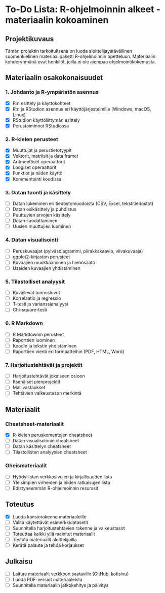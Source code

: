 # To-Do Lista: R-ohjelmoinnin alkeet -materiaalin kokoaminen

## Projektikuvaus
Tämän projektin tarkoituksena on luoda aloittelijaystävällinen suomenkielinen materiaalipaketti R-ohjelmoinnin opetteluun. Materiaalin kohderyhmänä ovat henkilöt, joilla ei ole aiempaa ohjelmointikokemusta.

## Materiaalin osakokonaisuudet

### 1. Johdanto ja R-ympäristön asennus
- [x] R:n esittely ja käyttökohteet
- [x] R:n ja RStudion asennus eri käyttöjärjestelmille (Windows, macOS, Linux)
- [x] RStudion käyttöliittymän esittely
- [x] Perustoiminnot RStudiossa

### 2. R-kielen perusteet
- [x] Muuttujat ja perustietotyypit
- [x] Vektorit, matriisit ja data framet
- [x] Aritmeettiset operaattorit
- [x] Loogiset operaattorit
- [x] Funktiot ja niiden käyttö
- [x] Kommentointi koodissa

### 3. Datan tuonti ja käsittely
- [ ] Datan lukeminen eri tiedostomuodoista (CSV, Excel, tekstitiedostot)
- [ ] Datan esikäsittely ja puhdistus
- [ ] Puuttuvien arvojen käsittely
- [ ] Datan suodattaminen
- [ ] Uusien muuttujien luominen

### 4. Datan visualisointi
- [ ] Peruskuvaajat (pylväsdiagrammi, piirakkakaavio, viivakuvaaja)
- [ ] ggplot2-kirjaston perusteet
- [ ] Kuvaajien muokkaaminen ja hienosäätö
- [ ] Useiden kuvaajien yhdistäminen

### 5. Tilastolliset analyysit
- [ ] Kuvailevat tunnusluvut
- [ ] Korrelaatio ja regressio
- [ ] T-testi ja varianssianalyysi
- [ ] Chi-square-testi

### 6. R Markdown
- [ ] R Markdownin perusteet
- [ ] Raporttien luominen
- [ ] Koodin ja tekstin yhdistäminen
- [ ] Raporttien vienti eri formaatteihin (PDF, HTML, Word)

### 7. Harjoitustehtävät ja projektit
- [ ] Harjoitustehtävät jokaiseen osioon
- [ ] Itsenäiset pienprojektit
- [ ] Mallivastaukset
- [ ] Tehtävien vaikeustason merkintä

## Materiaalit

### Cheatsheet-materiaalit
- [x] R-kielen peruskomentojen cheatsheet
- [ ] Datan visualisoinnin cheatsheet
- [ ] Datan käsittelyn cheatsheet
- [ ] Tilastollisten analyysien cheatsheet

### Oheismateriaalit
- [ ] Hyödyllisten verkkosivujen ja kirjallisuuden lista
- [ ] Yleisimpien virheiden ja niiden ratkaisujen lista
- [ ] Edistyneemmän R-ohjelmoinnin resurssit

## Toteutus
- [x] Luoda kansiorakenne materiaaleille
- [ ] Valita käytettävät esimerkkidatasetit
- [ ] Suunnitella harjoitustehtävien rakenne ja vaikeustasot
- [ ] Toteuttaa kaikki yllä mainitut materiaalit
- [ ] Testata materiaalit aloittelijoilla
- [ ] Kerätä palaute ja tehdä korjaukset

## Julkaisu
- [ ] Laittaa materiaalit verkkoon saataville (GitHub, kotisivu)
- [ ] Luoda PDF-versiot materiaaleista
- [ ] Suunnitella materiaalin jatkokehitys ja päivitys
